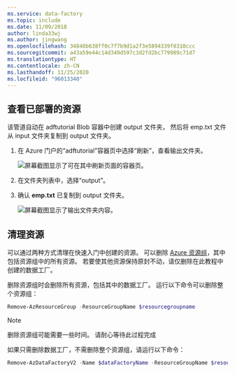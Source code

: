 ```yaml
---
ms.service: data-factory
ms.topic: include
ms.date: 11/09/2018
author: linda33wj
ms.author: jingwang
ms.openlocfilehash: 34848b638ff0c7f7b9d1a2f3e5894339f8310ccc
ms.sourcegitcommit: a43a59e44c14d349d597c3d2fd2bc779989c71d7
ms.translationtype: HT
ms.contentlocale: zh-CN
ms.lasthandoff: 11/25/2020
ms.locfileid: "96013340"
---
```

## <a name="review-deployed-resources"></a>查看已部署的资源

该管道自动在 adftutorial Blob 容器中创建 output 文件夹， 然后将 emp.txt 文件从 input 文件夹复制到 output 文件夹。 

1. 在 Azure 门户的“adftutorial”容器页中选择“刷新”，查看输出文件夹。  
    
    ![屏幕截图显示了可在其中刷新页面的容器页。](media/data-factory-quickstart-verify-output-cleanup/output-refresh.png)

2. 在文件夹列表中，选择“output”。 

3. 确认 **emp.txt** 已复制到 output 文件夹。 

    ![屏幕截图显示了输出文件夹内容。](media/data-factory-quickstart-verify-output-cleanup/output-file.png)

## <a name="clean-up-resources"></a>清理资源

可以通过两种方式清理在快速入门中创建的资源。 可以删除 [Azure 资源组](../articles/azure-resource-manager/management/overview.md)，其中包括资源组中的所有资源。 若要使其他资源保持原封不动，请仅删除在此教程中创建的数据工厂。

删除资源组时会删除所有资源，包括其中的数据工厂。 运行以下命令可以删除整个资源组： 

```powershell
Remove-AzResourceGroup -ResourceGroupName $resourcegroupname
```

> [!Note]
> 删除资源组可能需要一些时间。 请耐心等待此过程完成

如果只需删除数据工厂，不需删除整个资源组，请运行以下命令： 

```powershell
Remove-AzDataFactoryV2 -Name $dataFactoryName -ResourceGroupName $resourceGroupName
```